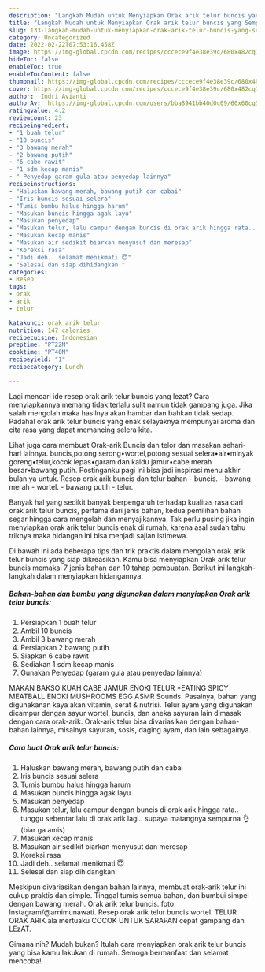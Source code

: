 ```yaml
---
description: "Langkah Mudah untuk Menyiapkan Orak arik telur buncis yang Sempurna"
title: "Langkah Mudah untuk Menyiapkan Orak arik telur buncis yang Sempurna"
slug: 133-langkah-mudah-untuk-menyiapkan-orak-arik-telur-buncis-yang-sempurna
category: Uncategorized
date: 2022-02-22T07:53:16.458Z
image: https://img-global.cpcdn.com/recipes/cccece9f4e38e39c/680x482cq70/orak-arik-telur-buncis-foto-resep-utama.jpg
hideToc: false
enableToc: true
enableTocContent: false
thumbnail: https://img-global.cpcdn.com/recipes/cccece9f4e38e39c/680x482cq70/orak-arik-telur-buncis-foto-resep-utama.jpg
cover: https://img-global.cpcdn.com/recipes/cccece9f4e38e39c/680x482cq70/orak-arik-telur-buncis-foto-resep-utama.jpg
author:  Indri Avianti
authorAv:  https://img-global.cpcdn.com/users/bba8941bb40d0c09/60x60cq50/avatar.jpg
ratingvalue: 4.2
reviewcount: 23
recipeingredient:
- "1 buah telur"
- "10 buncis"
- "3 bawang merah"
- "2 bawang putih"
- "6 cabe rawit"
- "1 sdm kecap manis"
- " Penyedap garam gula atau penyedap lainnya"
recipeinstructions:
- "Haluskan bawang merah, bawang putih dan cabai"
- "Iris buncis sesuai selera"
- "Tumis bumbu halus hingga harum"
- "Masukan buncis hingga agak layu"
- "Masukan penyedap"
- "Masukan telur, lalu campur dengan buncis di orak arik hingga rata.. tunggu sebentar lalu di orak arik lagi.. supaya matangnya sempurna 👌(biar ga amis)"
- "Masukan kecap manis"
- "Masukan air sedikit biarkan menyusut dan meresap"
- "Koreksi rasa"
- "Jadi deh.. selamat menikmati 😇"
- "Selesai dan siap dihidangkan!"
categories:
- Resep
tags:
- orak
- arik
- telur

katakunci: orak arik telur 
nutrition: 147 calories
recipecuisine: Indonesian
preptime: "PT22M"
cooktime: "PT40M"
recipeyield: "1"
recipecategory: Lunch

---
```



Lagi mencari ide resep orak arik telur buncis yang lezat? Cara menyiapkannya memang tidak terlalu sulit namun tidak gampang juga. Jika salah mengolah maka hasilnya akan hambar dan bahkan tidak sedap. Padahal orak arik telur buncis yang enak selayaknya mempunyai aroma dan cita rasa yang dapat memancing selera kita.


Lihat juga cara membuat Orak-arik Buncis dan telor dan masakan sehari-hari lainnya. buncis,potong serong•wortel,potong sesuai selera•air•minyak goreng•telur,kocok lepas•garam dan kaldu jamur•cabe merah besar•bawang putih. Postinganku pagi ini bisa jadi inspirasi menu akhir bulan ya untuk. Resep orak arik buncis dan telur bahan - buncis. - bawang merah - wortel. - bawang putih - telur.

Banyak hal yang sedikit banyak berpengaruh terhadap kualitas rasa dari orak arik telur buncis, pertama dari jenis bahan, kedua pemilihan bahan segar hingga cara mengolah dan menyajikannya. Tak perlu pusing jika ingin menyiapkan orak arik telur buncis enak di rumah, karena asal sudah tahu triknya maka hidangan ini bisa menjadi sajian istimewa.


Di bawah ini ada beberapa tips dan trik praktis dalam mengolah orak arik telur buncis yang siap dikreasikan. Kamu bisa menyiapkan Orak arik telur buncis memakai 7 jenis bahan dan 10 tahap pembuatan. Berikut ini langkah-langkah dalam menyiapkan hidangannya.

<!--inarticleads1-->

##### Bahan-bahan dan bumbu yang digunakan dalam menyiapkan Orak arik telur buncis:

1. Persiapkan 1 buah telur
1. Ambil 10 buncis
1. Ambil 3 bawang merah
1. Persiapkan 2 bawang putih
1. Siapkan 6 cabe rawit
1. Sediakan 1 sdm kecap manis
1. Gunakan  Penyedap (garam gula atau penyedap lainnya)


MAKAN BAKSO KUAH CABE JAMUR ENOKI TELUR *EATING SPICY MEATBALL ENOKI MUSHROOMS EGG ASMR Sounds. Pasalnya, bahan yang digunakanan kaya akan vitamin, serat &amp; nutrisi. Telur ayam yang digunakan dicampur dengan sayur wortel, buncis, dan aneka sayuran lain dimasak dengan cara orak-arik. Orak-arik telur bisa divariasikan dengan bahan-bahan lainnya, misalnya sayuran, sosis, daging ayam, dan lain sebagainya. 

<!--inarticleads2-->

##### Cara buat Orak arik telur buncis:

1. Haluskan bawang merah, bawang putih dan cabai
1. Iris buncis sesuai selera
1. Tumis bumbu halus hingga harum
1. Masukan buncis hingga agak layu
1. Masukan penyedap
1. Masukan telur, lalu campur dengan buncis di orak arik hingga rata.. tunggu sebentar lalu di orak arik lagi.. supaya matangnya sempurna 👌(biar ga amis)
1. Masukan kecap manis
1. Masukan air sedikit biarkan menyusut dan meresap
1. Koreksi rasa
1. Jadi deh.. selamat menikmati 😇
1. Selesai dan siap dihidangkan!

Meskipun divariasikan dengan bahan lainnya, membuat orak-arik telur ini cukup praktis dan simple. Tinggal tumis semua bahan, dan bumbui simpel dengan bawang merah. Orak arik telur buncis. foto: Instagram/@arnimunawati. Resep orak arik telur buncis wortel. TELUR ORAK ARIK ala mertuaku COCOK UNTUK SARAPAN cepat gampang dan LEzAT. 

Gimana nih? Mudah bukan? Itulah cara menyiapkan orak arik telur buncis yang bisa kamu lakukan di rumah. Semoga bermanfaat dan selamat mencoba!
